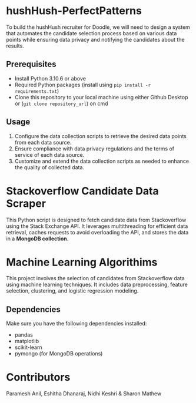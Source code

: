 # hushHush-PerfectPatterns
To build the hushHush recruiter for Doodle, we will need to design a system that automates the candidate selection process based on various data points while ensuring data privacy and notifying the candidates about the results.

## Prerequisites

- Install Python 3.10.6 or above  
- Required Python packages (install using `pip install -r requirements.txt`)
- Clone this repository to your local machine using either Github Desktop or (`git clone repository_url`) on cmd
  
## Usage
1. Configure the data collection scripts to retrieve the desired data points from each data source.
2. Ensure compliance with data privacy regulations and the terms of service of each data source.
3. Customize and extend the data collection scripts as needed to enhance the quality of collected data.

# Stackoverflow Candidate Data Scraper

This Python script is designed to fetch candidate data from Stackoverflow using the Stack Exchange API. It leverages multithreading for efficient data retrieval, caches requests to avoid overloading the API, and stores the data in a **MongoDB collection**.

# Machine Learning Algorithims 
This project involves the selection of candidates from Stackoverflow data using machine learning techniques. It includes data preprocessing, feature selection, clustering, and logistic regression modeling.

## Dependencies
Make sure you have the following dependencies installed:

- pandas
- matplotlib
- scikit-learn
- pymongo (for MongoDB operations)

# Contributors
Paramesh Anil, Eshitha Dhanaraj, Nidhi Keshri & Sharon Mathew




